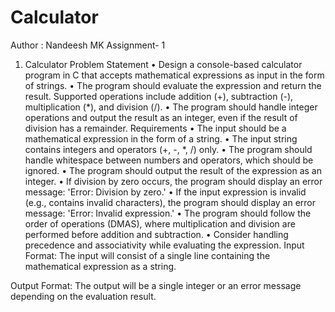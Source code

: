 # Calculator
Author : Nandeesh MK
Assignment- 1
   1.  Calculator Problem Statement
•	Design a console-based calculator program in C that accepts mathematical expressions as input in the form of strings.
•	The program should evaluate the expression and return the result. Supported operations include addition (+), subtraction (-), multiplication (*), and division (/).
•	The program should handle integer operations and output the result as an integer, even if the result of division has a remainder.
       Requirements
•	The input should be a mathematical expression in the form of a string. 
•	The input string contains integers and operators (+, -, *, /) only.
•	The program should handle whitespace between numbers and operators, which should be ignored.
•	The program should output the result of the expression as an integer.
•	If division by zero occurs, the program should display an error message: 'Error: Division by zero.'
•	If the input expression is invalid (e.g., contains invalid characters), the program should display an error message: 'Error: Invalid expression.'
•	The program should follow the order of operations (DMAS), where multiplication and division are performed before addition and subtraction.
•	Consider handling precedence and associativity while evaluating the expression.
             Input Format: 
The input will consist of a single line containing the mathematical expression as a string. 

Output Format: 
The output will be a single integer or an error message depending on the evaluation result.
